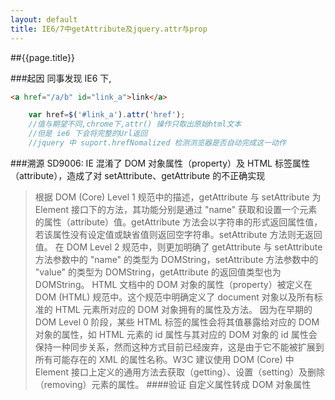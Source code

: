 ```yaml
---
layout: default
title: IE6/7中getAttribute及jquery.attr与prop
---
```

##{{page.title}}

###起因
同事发现 IE6 下,
```html
<a href="/a/b" id="link_a">link</a>
```
```javascript
    var href=$('#link_a').attr('href');
    //值与期望不同,chrome下,attr() 操作只取出原始html文本
    //但是 ie6 下会将完整的Url返回
    //jquery 中 suport.hrefNomalized 检测浏览器是否自动完成这一动作
```
###溯源
SD9006: IE 混淆了 DOM 对象属性（property）及 HTML 标签属性（attribute），造成了对 setAttribute、getAttribute 的不正确实现
>根据 DOM (Core) Level 1 规范中的描述，getAttribute 与 setAttribute 为 Element 接口下的方法，其功能分别是通过 "name" 获取和设置一个元素的属性（attribute）值。getAttribute 方法会以字符串的形式返回属性值，若该属性没有设定值或缺省值则返回空字符串。setAttribute 方法则无返回值。
在 DOM Level 2 规范中，则更加明确了 getAttribute 与 setAttribute 方法参数中的 "name" 的类型为 DOMString，setAttribute 方法参数中的 "value" 的类型为 DOMString，getAttribute 的返回值类型也为 DOMString。
>HTML 文档中的 DOM 对象的属性（property）被定义在 DOM (HTML) 规范中。这个规范中明确定义了 document 对象以及所有标准的 HTML 元素所对应的 DOM 对象拥有的属性及方法。
>因为在早期的 DOM Level 0 阶段，某些 HTML 标签的属性会将其值暴露给对应的 DOM 对象的属性，如 HTML 元素的 id 属性与其对应的 DOM 对象的 id 属性会保持一种同步关系，然而这种方式目前已经废弃，这是由于它不能被扩展到所有可能存在的 XML 的属性名称。W3C 建议使用 DOM (Core) 中 Element 接口上定义的通用方法去获取（getting）、设置（setting）及删除（removing）元素的属性。
####验证 自定义属性转成 DOM 对象属性

